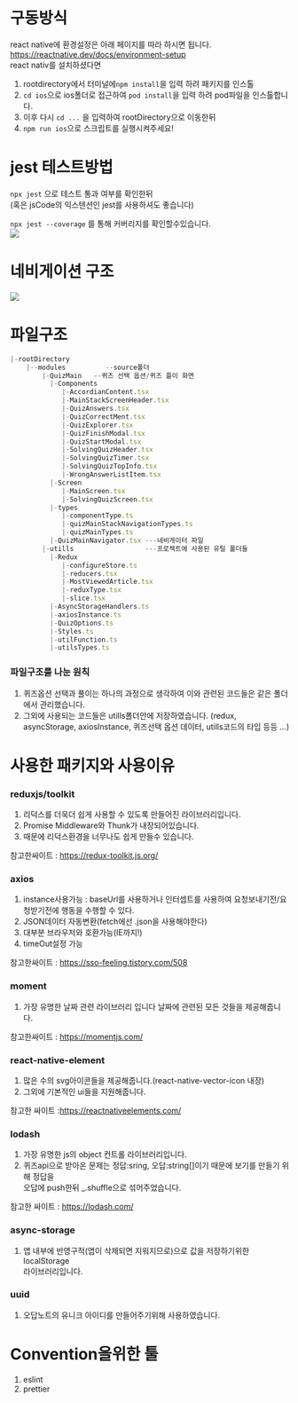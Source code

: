 # 구동방식

react native에 환경설정은 아래 페이지를 따라 하시면 됩니다.  
https://reactnative.dev/docs/environment-setup  
react nativ를 설치하셨다면

1. rootdirectory에서 터미널에`npm install`을 입력 하려 패키지를 인스톨
2. `cd ios`으로 ios폴더로 접근하여 `pod install`을 입력 하려 pod파일을 인스톨합니다.
3. 이후 다시 `cd ...` 을 입력하여 rootDirectory으로 이동한뒤
4. `npm run ios`으로 스크립트를 실행시켜주세요!

# jest 테스트방법

`npx jest` 으로 테스트 통과 여부를 확인한뒤  
(혹은 jsCode의 익스텐션인 jest를 사용하셔도 좋습니다)

`npx jest --coverage` 를 통해 커버리지를 확인할수있습니다.  
![](https://images.velog.io/images/jmyoon8/post/dd172e66-ed76-44c0-9141-87eb9aa86a9a/%E1%84%89%E1%85%B3%E1%84%8F%E1%85%B3%E1%84%85%E1%85%B5%E1%86%AB%E1%84%89%E1%85%A3%E1%86%BA%202021-12-26%20%E1%84%8B%E1%85%A9%E1%84%92%E1%85%AE%203.36.31.png)

# 네비게이션 구조

![](https://images.velog.io/images/jmyoon8/post/697a5daa-a950-4686-b188-65e2e6d04e68/%E1%84%89%E1%85%B3%E1%84%8F%E1%85%B3%E1%84%85%E1%85%B5%E1%86%AB%E1%84%89%E1%85%A3%E1%86%BA%202021-12-26%20%E1%84%8B%E1%85%A9%E1%84%92%E1%85%AE%203.14.01.png)

# 파일구조

```javascript
|-rootDirectory
    |--modules 			--source폴더
        |-QuizMain   --퀴즈 선택 옵션/퀴즈 플이 화면
          |-Components
             |-AccordianContent.tsx
             |-MainStackScreenHeader.tsx
             |-QuizAnswers.tsx
             |-QuizCorrectMent.tsx
             |-QuizExplorer.tsx
             |-QuizFinishModal.tsx
             |-QuizStartModal.tsx
             |-SolvingQuizHeader.tsx
             |-SolvingQuizTimer.tsx
             |-SolvingQuizTopInfo.tsx
             |-WrongAnswerListItem.tsx
          |-Screen
             |-MainScreen.tsx
             |-SolvingQuizScreen.tsx
          |-types
             |-componentType.ts
             |-quizMainStackNavigationTypes.ts
             |-quizMainTypes.ts
          |-QuizMainNavigator.tsx ---네비게이터 파일
        |-utills              	  ---프로젝트에 사용된 유틸 폴더들
          |-Redux
             |-configureStore.ts
             |-reducers.tsx
             |-MostViewedArticle.tsx
             |-reduxType.tsx
             |-slice.tsx
          |-AsyncStorageHandlers.ts
          |-axiosInstance.ts
          |-QuizOptions.ts
          |-Styles.ts
          |-utilFunction.ts
          |-utilsTypes.ts
```

### 파일구조를 나눈 원칙

1. 퀴즈옵션 선택과 풀이는 하나의 과정으로 생각하여 이와 관련된 코드들은 같은 폴더에서 관리했습니다.
2. 그외에 사용되는 코드들은 utills폴더안에 저장하였습니다. (redux, asyncStorage, axiosInstance, 퀴즈선택 옵션 데이터, utills코드의 타입 등등 ...)

# 사용한 패키지와 사용이유

### reduxjs/toolkit

1. 리덕스를 더욱더 쉽게 사용할 수 있도록 만들어진 라이브러리입니다.
2. Promise Middleware와 Thunk가 내장되어있습니다.
3. 때문에 리덕스환경을 너무나도 쉽게 만들수 있습니다.

참고한싸이트 : https://redux-toolkit.js.org/

### axios

1. instance사용가능 : baseUrl를 사용하거나 인터셉트를 사용하여 요청보내기전/요청받기전에 행동을 수행할 수 있다.
2. JSON데이터 자동변환(fetch에선 .json을 사용해야한다)
3. 대부분 브라우저와 호환가능(IE까지!)
4. timeOut설정 가능

참고한싸이트 : https://sso-feeling.tistory.com/508

### moment

1. 가장 유명한 날짜 관련 라이브러리 입니다 날짜에 관련된 모든 것들을 제공해줍니다.

참고한싸이트 : https://momentjs.com/

### react-native-element

1. 많은 수의 svg아이콘들을 제공해줍니다.(react-native-vector-icon 내장)
2. 그외에 기본적인 ui들을 지원해줍니다.

참고한 싸이트 :https://reactnativeelements.com/

### lodash

1. 가장 유명한 js의 object 컨트롤 라이브러리입니다.
2. 퀴즈api으로 받아온 문제는 정답:sring, 오답:string[]이기 때문에 보기를 만들기 위해 정답을  
   오답에 push한뒤 \_.shuffle으로 섞어주었습니다.

참고한 싸이트 : https://lodash.com/

### async-storage

1. 앱 내부에 반영구적(앱이 삭제되면 지워지므로)으로 값을 저장하기위한 localStorage  
   라이브러리입니다.

### uuid

1. 오답노트의 유니크 아이디를 만들어주기위해 사용하였습니다.

# Convention을위한 툴

1. eslint
2. prettier
